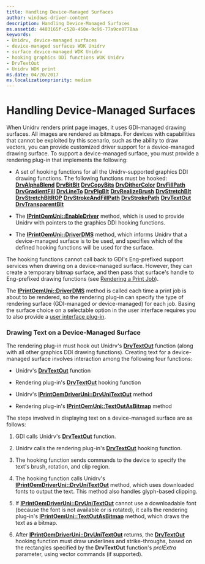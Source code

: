 ```yaml
---
title: Handling Device-Managed Surfaces
author: windows-driver-content
description: Handling Device-Managed Surfaces
ms.assetid: 4403165f-c528-450e-9c96-77a9ce0778aa
keywords:
- Unidrv, device-managed surfaces
- device-managed surfaces WDK Unidrv
- surface device-managed WDK Unidrv
- hooking graphics DDI functions WDK Unidrv
- DrvTextOut
- Unidrv WDK print
ms.date: 04/20/2017
ms.localizationpriority: medium
---
```


# Handling Device-Managed Surfaces





When Unidrv renders print page images, it uses GDI-managed drawing surfaces. All images are rendered as bitmaps. For devices with capabilities that cannot be exploited by this scenario, such as the ability to draw vectors, you can provide customized driver support for a device-managed drawing surface. To support a device-managed surface, you must provide a rendering plug-in that implements the following:

-   A set of hooking functions for all the Unidrv-supported graphics DDI drawing functions. The following functions must be hooked:
    [**DrvAlphaBlend**](https://msdn.microsoft.com/library/windows/hardware/ff556176)
    [**DrvBitBlt**](https://msdn.microsoft.com/library/windows/hardware/ff556180)
    [**DrvCopyBits**](https://msdn.microsoft.com/library/windows/hardware/ff556182)
    [**DrvDitherColor**](https://msdn.microsoft.com/library/windows/hardware/ff556202)
    [**DrvFillPath**](https://msdn.microsoft.com/library/windows/hardware/ff556220)
    [**DrvGradientFill**](https://msdn.microsoft.com/library/windows/hardware/ff556236)
    [**DrvLineTo**](https://msdn.microsoft.com/library/windows/hardware/ff556245)
    [**DrvPlgBlt**](https://msdn.microsoft.com/library/windows/hardware/ff556258)
    [**DrvRealizeBrush**](https://msdn.microsoft.com/library/windows/hardware/ff556273)
    [**DrvStretchBlt**](https://msdn.microsoft.com/library/windows/hardware/ff556302)
    [**DrvStretchBltROP**](https://msdn.microsoft.com/library/windows/hardware/ff556306)
    [**DrvStrokeAndFillPath**](https://msdn.microsoft.com/library/windows/hardware/ff556311)
    [**DrvStrokePath**](https://msdn.microsoft.com/library/windows/hardware/ff556316)
    [**DrvTextOut**](https://msdn.microsoft.com/library/windows/hardware/ff557277)
    [**DrvTransparentBlt**](https://msdn.microsoft.com/library/windows/hardware/ff557283)
-   The [**IPrintOemUni::EnableDriver**](https://msdn.microsoft.com/library/windows/hardware/ff554248) method, which is used to provide Unidrv with pointers to the graphics DDI hooking functions.

-   The [**IPrintOemUni::DriverDMS**](https://msdn.microsoft.com/library/windows/hardware/ff554245) method, which informs Unidrv that a device-managed surface is to be used, and specifies which of the defined hooking functions will be used for the surface.

The hooking functions cannot call back to GDI's Eng-prefixed support services when drawing on a device-managed surface. However, they can create a temporary bitmap surface, and then pass that surface's handle to Eng-prefixed drawing functions (see [Rendering a Print Job](rendering-a-print-job.md)).

The [**IPrintOemUni::DriverDMS**](https://msdn.microsoft.com/library/windows/hardware/ff554245) method is called each time a print job is about to be rendered, so the rendering plug-in can specify the type of rendering surface (GDI-managed or device-managed) for each job. Basing the surface choice on a selectable option in the user interface requires you to also provide a [user interface plug-in](user-interface-plug-ins.md).

### Drawing Text on a Device-Managed Surface

The rendering plug-in must hook out Unidrv's [**DrvTextOut**](https://msdn.microsoft.com/library/windows/hardware/ff557277) function (along with all other graphics DDI drawing functions). Creating text for a device-managed surface involves interaction among the following four functions:

-   Unidrv's [**DrvTextOut**](https://msdn.microsoft.com/library/windows/hardware/ff557277) function

-   Rendering plug-in's [**DrvTextOut**](https://msdn.microsoft.com/library/windows/hardware/ff557277) hooking function

-   Unidrv's [**IPrintOemDriverUni::DrvUniTextOut**](https://msdn.microsoft.com/library/windows/hardware/ff553132) method

-   Rendering plug-in's [**IPrintOemUni::TextOutAsBitmap**](https://msdn.microsoft.com/library/windows/hardware/ff554277) method

The steps involved in displaying text on a device-managed surface are as follows:

1.  GDI calls Unidrv's [**DrvTextOut**](https://msdn.microsoft.com/library/windows/hardware/ff557277) function.

2.  Unidrv calls the rendering plug-in's [**DrvTextOut**](https://msdn.microsoft.com/library/windows/hardware/ff557277) hooking function.

3.  The hooking function sends commands to the device to specify the text's brush, rotation, and clip region.

4.  The hooking function calls Unidrv's [**IPrintOemDriverUni::DrvUniTextOut**](https://msdn.microsoft.com/library/windows/hardware/ff553132) method, which uses downloaded fonts to output the text. This method also handles glyph-based clipping.

5.  If [**IPrintOemDriverUni::DrvUniTextOut**](https://msdn.microsoft.com/library/windows/hardware/ff553132) cannot use a downloadable font (because the font is not available or is rotated), it calls the rendering plug-in's [**IPrintOemUni::TextOutAsBitmap**](https://msdn.microsoft.com/library/windows/hardware/ff554277) method, which draws the text as a bitmap.

6.  After [**IPrintOemDriverUni::DrvUniTextOut**](https://msdn.microsoft.com/library/windows/hardware/ff553132) returns, the [**DrvTextOut**](https://msdn.microsoft.com/library/windows/hardware/ff557277) hooking function must draw underlines and strike-throughs, based on the rectangles specified by the **DrvTextOut** function's *prclExtra* parameter, using vector commands (if supported).

 

 




